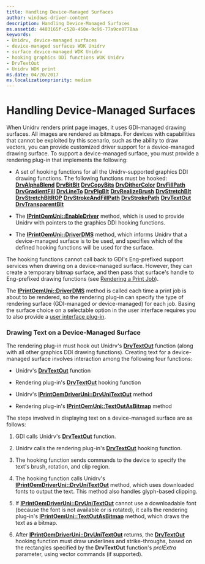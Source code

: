 ```yaml
---
title: Handling Device-Managed Surfaces
author: windows-driver-content
description: Handling Device-Managed Surfaces
ms.assetid: 4403165f-c528-450e-9c96-77a9ce0778aa
keywords:
- Unidrv, device-managed surfaces
- device-managed surfaces WDK Unidrv
- surface device-managed WDK Unidrv
- hooking graphics DDI functions WDK Unidrv
- DrvTextOut
- Unidrv WDK print
ms.date: 04/20/2017
ms.localizationpriority: medium
---
```


# Handling Device-Managed Surfaces





When Unidrv renders print page images, it uses GDI-managed drawing surfaces. All images are rendered as bitmaps. For devices with capabilities that cannot be exploited by this scenario, such as the ability to draw vectors, you can provide customized driver support for a device-managed drawing surface. To support a device-managed surface, you must provide a rendering plug-in that implements the following:

-   A set of hooking functions for all the Unidrv-supported graphics DDI drawing functions. The following functions must be hooked:
    [**DrvAlphaBlend**](https://msdn.microsoft.com/library/windows/hardware/ff556176)
    [**DrvBitBlt**](https://msdn.microsoft.com/library/windows/hardware/ff556180)
    [**DrvCopyBits**](https://msdn.microsoft.com/library/windows/hardware/ff556182)
    [**DrvDitherColor**](https://msdn.microsoft.com/library/windows/hardware/ff556202)
    [**DrvFillPath**](https://msdn.microsoft.com/library/windows/hardware/ff556220)
    [**DrvGradientFill**](https://msdn.microsoft.com/library/windows/hardware/ff556236)
    [**DrvLineTo**](https://msdn.microsoft.com/library/windows/hardware/ff556245)
    [**DrvPlgBlt**](https://msdn.microsoft.com/library/windows/hardware/ff556258)
    [**DrvRealizeBrush**](https://msdn.microsoft.com/library/windows/hardware/ff556273)
    [**DrvStretchBlt**](https://msdn.microsoft.com/library/windows/hardware/ff556302)
    [**DrvStretchBltROP**](https://msdn.microsoft.com/library/windows/hardware/ff556306)
    [**DrvStrokeAndFillPath**](https://msdn.microsoft.com/library/windows/hardware/ff556311)
    [**DrvStrokePath**](https://msdn.microsoft.com/library/windows/hardware/ff556316)
    [**DrvTextOut**](https://msdn.microsoft.com/library/windows/hardware/ff557277)
    [**DrvTransparentBlt**](https://msdn.microsoft.com/library/windows/hardware/ff557283)
-   The [**IPrintOemUni::EnableDriver**](https://msdn.microsoft.com/library/windows/hardware/ff554248) method, which is used to provide Unidrv with pointers to the graphics DDI hooking functions.

-   The [**IPrintOemUni::DriverDMS**](https://msdn.microsoft.com/library/windows/hardware/ff554245) method, which informs Unidrv that a device-managed surface is to be used, and specifies which of the defined hooking functions will be used for the surface.

The hooking functions cannot call back to GDI's Eng-prefixed support services when drawing on a device-managed surface. However, they can create a temporary bitmap surface, and then pass that surface's handle to Eng-prefixed drawing functions (see [Rendering a Print Job](rendering-a-print-job.md)).

The [**IPrintOemUni::DriverDMS**](https://msdn.microsoft.com/library/windows/hardware/ff554245) method is called each time a print job is about to be rendered, so the rendering plug-in can specify the type of rendering surface (GDI-managed or device-managed) for each job. Basing the surface choice on a selectable option in the user interface requires you to also provide a [user interface plug-in](user-interface-plug-ins.md).

### Drawing Text on a Device-Managed Surface

The rendering plug-in must hook out Unidrv's [**DrvTextOut**](https://msdn.microsoft.com/library/windows/hardware/ff557277) function (along with all other graphics DDI drawing functions). Creating text for a device-managed surface involves interaction among the following four functions:

-   Unidrv's [**DrvTextOut**](https://msdn.microsoft.com/library/windows/hardware/ff557277) function

-   Rendering plug-in's [**DrvTextOut**](https://msdn.microsoft.com/library/windows/hardware/ff557277) hooking function

-   Unidrv's [**IPrintOemDriverUni::DrvUniTextOut**](https://msdn.microsoft.com/library/windows/hardware/ff553132) method

-   Rendering plug-in's [**IPrintOemUni::TextOutAsBitmap**](https://msdn.microsoft.com/library/windows/hardware/ff554277) method

The steps involved in displaying text on a device-managed surface are as follows:

1.  GDI calls Unidrv's [**DrvTextOut**](https://msdn.microsoft.com/library/windows/hardware/ff557277) function.

2.  Unidrv calls the rendering plug-in's [**DrvTextOut**](https://msdn.microsoft.com/library/windows/hardware/ff557277) hooking function.

3.  The hooking function sends commands to the device to specify the text's brush, rotation, and clip region.

4.  The hooking function calls Unidrv's [**IPrintOemDriverUni::DrvUniTextOut**](https://msdn.microsoft.com/library/windows/hardware/ff553132) method, which uses downloaded fonts to output the text. This method also handles glyph-based clipping.

5.  If [**IPrintOemDriverUni::DrvUniTextOut**](https://msdn.microsoft.com/library/windows/hardware/ff553132) cannot use a downloadable font (because the font is not available or is rotated), it calls the rendering plug-in's [**IPrintOemUni::TextOutAsBitmap**](https://msdn.microsoft.com/library/windows/hardware/ff554277) method, which draws the text as a bitmap.

6.  After [**IPrintOemDriverUni::DrvUniTextOut**](https://msdn.microsoft.com/library/windows/hardware/ff553132) returns, the [**DrvTextOut**](https://msdn.microsoft.com/library/windows/hardware/ff557277) hooking function must draw underlines and strike-throughs, based on the rectangles specified by the **DrvTextOut** function's *prclExtra* parameter, using vector commands (if supported).

 

 




